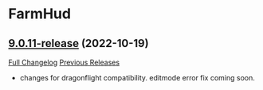 # FarmHud

## [9.0.11-release](https://github.com/HizurosWoWAddOns/FarmHud/tree/9.0.11-release) (2022-10-19)
[Full Changelog](https://github.com/HizurosWoWAddOns/FarmHud/commits/9.0.11-release) [Previous Releases](https://github.com/HizurosWoWAddOns/FarmHud/releases)

- changes for dragonflight compatibility. editmode error fix coming soon.  
